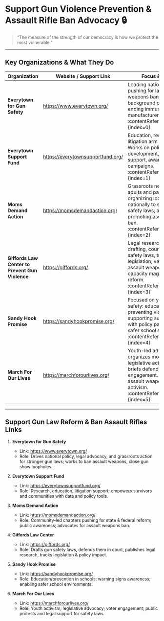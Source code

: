 # Support Gun Violence Prevention & Assault Rifle Ban Advocacy 🔒

> “The measure of the strength of our democracy is how we protect the most vulnerable.”  

---

## Key Organizations & What They Do

| Organization | Website / Support Link | Focus & Actions |
|---|---|---|
| **Everytown for Gun Safety** | https://www.everytown.org/ | Leading national nonprofit pushing for laws like assault weapons bans, universal background checks, and ending immunity for gun manufacturers. :contentReference[oaicite:0]{index=0} |
| **Everytown Support Fund** | https://everytownsupportfund.org/ | Education, research, and litigation arm of Everytown. Works on policy development, survivor support, awareness campaigns. :contentReference[oaicite:1]{index=1} |
| **Moms Demand Action** | https://momsdemandaction.org/ | Grassroots network of adults and parents organizing locally and nationally to strengthen gun safety laws; active in promoting assault weapons ban. :contentReference[oaicite:2]{index=2} |
| **Giffords Law Center to Prevent Gun Violence** | https://giffords.org/ | Legal research, policy drafting, court defense of safety laws, tracking legislation; very active on assault weapons, large-capacity mags, and gun law reform. :contentReference[oaicite:3]{index=3} |
| **Sandy Hook Promise** | https://sandyhookpromise.org/ | Focused on youth & school safety: educating, preventing violence, supporting survivors; works with policy partners to push safer school environments. :contentReference[oaicite:4]{index=4} |
| **March For Our Lives** | https://marchforourlives.org/ | Youth-led advocacy force; organizes mobilization, legislative action, court briefs defending bans, voter engagement. Played role in assault weapons law activism. :contentReference[oaicite:5]{index=5} |

---

## Support Gun Law Reform & Ban Assault Rifles Links

1. **Everytown for Gun Safety**  
   - Link: https://www.everytown.org/  
   - Role: Drives national policy, legal advocacy, and grassroots action for stronger gun laws; works to ban assault weapons, close gun show loopholes.  

2. **Everytown Support Fund**  
   - Link: https://everytownsupportfund.org/  
   - Role: Research, education, litigation support; empowers survivors and communities with data and policy tools.  

3. **Moms Demand Action**  
   - Link: https://momsdemandaction.org/  
   - Role: Community-led chapters pushing for state & federal reform; public awareness; advocates for assault weapons ban.  

4. **Giffords Law Center**  
   - Link: https://giffords.org/  
   - Role: Drafts gun safety laws, defends them in court, publishes legal research, tracks legislation & policy impact.  

5. **Sandy Hook Promise**  
   - Link: https://sandyhookpromise.org/  
   - Role: Education/prevention in schools; warning signs awareness; enabling safer school environments.  

6. **March For Our Lives**  
   - Link: https://marchforourlives.org/  
   - Role: Youth activism; legislative advocacy; voter engagement; public protests and legal support for safety laws.  
